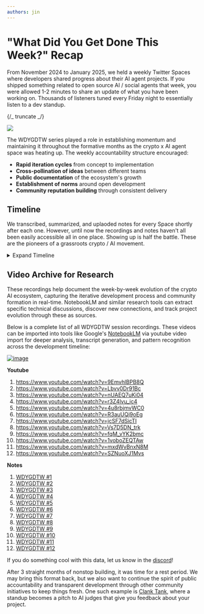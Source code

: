 ```yaml
---
authors: jin
---
```


# "What Did You Get Done This Week?" Recap

From November 2024 to January 2025, we held a weekly Twitter Spaces where developers shared progress about their AI agent projects. If you shipped something related to open source AI / social agents that week, you were allowed 1-2 minutes to share an update of what you have been working on. Thousands of listeners tuned every Friday night to essentially listen to a dev standup.

{/_ truncate _/}

![](https://pbs.twimg.com/media/Fd2lvapVsAAFvsG.jpg)

The WDYGDTW series played a role in establishing momentum and maintaining it throughout the formative months as the crypto x AI agent space was heating up. The weekly accountability structure encouraged:

- **Rapid iteration cycles** from concept to implementation
- **Cross-pollination of ideas** between different teams
- **Public documentation** of the ecosystem's growth
- **Establishment of norms** around open development
- **Community reputation building** through consistent delivery

## Timeline

We transcribed, summarized, and uplaoded notes for every Space shortly after each one. However, until now the recordings and notes haven't all been easily accessible all in one place. Showing up is half the battle. These are the pioneers of a grassroots crypto / AI movement.

<details>
<summary>Expand Timeline</summary>
```
- Nov 15, 2024
- 1: Social Agents / Advancing towards AGI
    - Logan, Kyle (Raid Guild), Glue, Ropey, Loaf, Odilitime, SomewheresHe, Robin, IQ6900, Marvin, Dot, JW, Neo, Bloom, Reality Spiral, Jen, OFI, Butoshi, Doc (Geon Reborn), HCP, Garrett, Lady Liberty, BoyaLockser, Amy, Griffin, Frank (Heurist), Shaw, Tim
    - Trust Marketplace, EVM wallet integration, Ducky AI client, Telegram fixes, Starknet wallet plugin, Sentience media generation, God's Fun, TEEs, Streamer platform, Decentralized AI cloud, Twitter client PR, Documentation, Satoshi AI memory system, Echo Chambers, Agent designs, Deep Writer, Music agent project, Psychic AI, Heurist API integration
        - https://www.youtube.com/watch?v=9EmvhlBPB8Q
- Nov 22, 2024
- 2: 3500 people tuning in to AI agent devs
    - Reality Spiral, Boyaloxer, Spaceodili, Yodamaster726, Wiki, Hashwarlock, KyleSt4rgarden, Nasdao_, Evepredict, ByornOeste, Empyrealdev, SkotiVi, YoungBalla1000x, SOL_CryptoGamer, Angelocass, DAOJonesPumpAI, RodrigoSotoAlt, CottenIO, HDPbilly, IQ6900, frankdegods, jamesyoung, 0xglu, chrislatorres, shannonNullCode, robotsreview, bcsmithx, JustJamieJoyce, yikesawjeez, HowieDuhzit, xrpublisher, BV_Bloom1, nftRanch, 019ec6e2, jacobmtucker, CurtisLaird5, unl__cky, Rowdymode, mitchcastanet, GoatOfGamblers, JohnNaulty, mayanicks0x, wakesync, TrenchBuddy, rakshitaphilip, MbBrainz, Hawkeye_Picks, Shaw, dankvr
    - GitHub integration, emotional plugin for agents, Reddit-based AI agent, Token Gods project, Coinbase plugin, AI agent streaming platform, DuckAI client, Hustle and Flow State, image generation prompts, Oasis agent simulation, Sentientopia, Eliza as "real girl", D-Gen Spartan revival, LaunchRate AI16DAO, Satoshi AI characters, MUSE DAO CEO, music-creating agent, livestreaming in 3D, log rotation tool, Earth Poker AI game, healthcare app, FXN swarm, Trust Marketplace, Eliza style guidelines, NFT project AI CEO, finance and entertainment projects, Twitter client with Vision AI
        - https://www.youtube.com/watch?v=Lbvv0Dr91Bc
- Nov 29, 2024
- 3: Community Building
    - Jin, Stargarden, Boya, Reality Spiral, W3Tester, HashWarlock, Soto, Mitch, Nick Parallel, Beige, Robin, Eve, Oguz, Swarm, RektDin, Roperito, Lothbrok, Clark Riswold, Tim, Spaceodili, Hawkeye, EA, FilteredThought, Yikes, Alain, Glue, Maximilian, Danny, Shaw, YoungJazzeth, Sergio
    - Self-sustaining AI DAOs, IRC connector, Dark Sun project, Binary solar system, 3D environments, BlockRat AI, Apollo health agent, data grading, Eliza interface, AI hosting platform, Rogue Agent podcast, "Life Engine", AI for logistics, Positivity AI, Eliza's World, Scriptoshi on Bitcoin, Marble auctions, Twitter integration, Web3 research, multi-agent system for code, quantum randomness, agent show marketing
        - https://www.youtube.com/watch?v=nUAEQ7uKi04
- Dec 6, 2024
- 4: Communications, Updates and Accountability
    - Shaw, Ropirito, Liam Zebedee, LordOfAFew, Robin, Reality Spiral, Ico, Glue, Shannon NullCode, JW, Guha, Frago, Yeshua God, AvaDoesAI, Spaceodili, Bloom, Joven, Satoshi_AI_Live, Simeon Fluck, NavarroCol, BeigeGrape, Andrew Miller, Johnny, Collins, Baron, Anthony, Wit, Ophi, Colin, Ranch, Oguz, Issy, Nick, Dr. K, BallerHash, Tim
    - Twitter & TikTok capabilities, Average French AI agent, Eliza framework improvements, Token Gods launch, Coinbase plugin, AI agent streaming platform, DuckAI client, knowledge graph system, LLM image prompts, Oasis simulation project, agent network connector, Sentientopia digital nation, Eliza as "real girl" concept, D-Gen Spartan revival, tokenomics, LaunchRate AI16DAO, small town AI characters, MUSE AI CEO, music-creating agent, market data livestreaming, log rotation security tool, Earth Poker AI game, crypto assistant, healthcare app, FXN swarm, Trust Marketplace, style guidelines, Tweek Labs AI CEO, finance projects, Baba Cat project, animation, KWAI network controller
        - https://www.youtube.com/watch?v=r3Z4lvu_ic4
- Dec 13, 2024
- 5: Building the Future
    - shawmakesmagic, xsubtropic, CottenIO, HDPbilly, IQ6900, frankdegods, jamesyoung, 0xglu, chrislatorres, reality_spiral, robotsreview, shannonNullCode, bcsmithx, boyaloxer, JustJamieJoyce, yikesawjeez, RodrigoSotoAlt, HowieDuhzit, xrpublisher, BV_Bloom1, nftRanch, 019ec6e2, jacobmtucker, CurtisLaird5, unl__cky, Rowdymode, mitchcastanet, GoatOfGamblers, JohnNaulty, mayanicks0x, wakesync, TrenchBuddy, rakshitaphilip, MbBrainz, Hawkeye_Picks, dankvr
    - Redux project, DaVinci AI, AI Summit recap, "Sploot" agent, on-chain ASCII art, character sheet tweaks, AI agent starter kit, agent swarms, Eliza.gg documentation, GitHub integration, Story Protocol plugin, Emblem Vault, Agent Tank, Plugin Feel for emotions, research AI agents, Discord bot, Metaplex NFTs, character generator, XR Publisher 3D network, 3D agent interactions, trading bot, Mimetic platform, agent transaction protocol, C-Studio interface, Escapism art generation, interactive streaming, binary star research, prediction market, SWE contributions, Axie AI KOL agent, Eliza Wakes Up, AWS templates, Brunette token, menu recommendations, storytelling bot
        - https://www.youtube.com/watch?v=4u8rbjmvWC0
- Dec 20, 2024
- 6: Hackathons, Frameworks, and the Race to Ship
    - dankvr, shawmakesmagic, IQ6900, spaceodili, bcsmithx, 0xBuildInPublic, jamesyoung, yikesawjeez, evepredict, yashhsm, TheLDAIntern, _0xaryan, CogAccSOL, reality_spiral, HDPbilly, CheddarQueso3D, ineedtendies, marvin_tong, BV_Bloom1, RealJonahBlake, DustinStockton, dylanpaulwhite, chrislatorres, 0xnavkumar, Hawkeye_Picks, lostgirldev, HowieDuhzit, boyaloxer, nizhanxi, ropirito, gigawidearray, GoatOfGamblers, shakkernerd, triadfi, MoondogFeed, wakesync, Moonbear, PoodonkAI, ViralMindAI, FilteredThought, _AnonDev, get_palet, MurrLincoln, socrates1024, IGLIVISION, dooly_dev, codergf_xyz, Ru7Longcrypto, sunosuporno, Signalman23, swarmnode, svabhishek, elohprojects, deltavius
    - Solana blockchain data service, GitHub PR merging, Agent Tank viral video, security auditing, AI agent hackathon, Matrix bridge, trading bot draft, Solana Agent Kit, market insights agent, website launch, GitHub client, tone control in agents, WSL setup guide, WordPress client, self-sustaining AI ecosystem, payment processing, 3D rigging, health agents, Sober Rover companion, Eliza.gg Q&A platform, Bitcoin runes project, Santa Pimp Claus token, SolEng agent, character generator updates, boredom tracking, Asia trip organizing, AWS hosting, Reddit plugin, prediction market for memecoins, Redis caching, AI personality agents, social media to meme coins, persistent memory, vvaifu agent, AI hive mind, decentralized training platform, auto-trading agent, "Mizuki" AI model, open context protocol, AgentKit updates, TEE login system, game framework study, AGI matching platform, one-click chatbot deployment
        - https://www.youtube.com/watch?v=R3auUQj9oEg
- Dec 27, 2024
- 7: Agentic Documentation and GitHub Integration
    - ai16zdao, shawmakesmagic, spaceodili, 0xBuildingPublic, Im_zo_eth, IQ6900_, FilteredThought, yeahimomar, affaanmustafa, KyleSt4rgarden, SYMBiEX, codergf_xyz, GoatOfGamblers, SuperfruitsAi, hashwarlock, allenharper, witconomist, triadfi, human_for_now, reality_spiral, lordOfAFew, chrislatorres, evepredict, lostgirldev, r4dicalcentrism, 0xblacksun, tmoindustries, wakesync, sunosuporno, unl__cky, hotpot_intern, TrenchBuddy, Signalman23, thelotioncoin, anshikag85, Doc_strange1, dankvr
    - Hyperfy multi-agent integration, agentic JS documentation, on-chain agent "Q", data storage cost reduction, trading system with TrustDB, Minecraft AI villagers, streaming coding sessions, Solana AI hackathon, character creation tool, Web app staging, prediction market, web3 security agents, Spore agent swarm, "Shaw" character file, Trust marketplace white paper, prediction market analyst, search engine for dev videos, GitHub adapter, recursive self-improvement, generative agents for on-chain games, V2 development meetings, travel influencer agent, PR review agents, SoulScript for agent personalities, digital archaeologist agent, climate/nature focused ERC6551 agents, Eliza Wakes Up web app, DeFi agent, autonomous audio/song generation, TikTok memecoin hunter, wallet tracking visualization, voice AI for Twitter Spaces, integrating AI into existing projects, AI/AWS newsletter, TikTok integration
        - https://www.youtube.com/watch?v=jcSF7dSicTI
- Jan 3, 2025
- 8: From DeFi to Social Media
    - ai16zdao, shawmakesmagic, astridhpilla, lostgirldev, spaceodili, 0xBuildInPublic, youfadedwealth, nftRanch, SYMBiEX, SuperfruitsAi, TimshelXYZ, chrislatorres, AIFlow_ML, jamesyoung, deadlock_1991, yeahimomar, human_for_now, lordasado, RodrigoSotoAlt, HDPbilly, GoatOfGamblers, Titan_Node, KyleSt4rgarden, unl__cky, CheddarQueso3D, sunosuporno, tmoindustries, Sawyer_APRO, wakesync, Ru7Longcrypto, marko_post, NEETOCRACY, HefAiGent, reality_spiral, witconomist, triadfi, Rowdymode, MaushishYadav, chaininsured, godfreymeyer, thelotioncoin, codergf_xyz, IGLIVISION, EledraNguyen, GnonOnSolana, Satoshi_BTCFi, swarmnode, memeillionaire, krauscrypto, usebuildfun, affaanmustafa, O_on_X, AITATsol, xiao_zcloak, Protocol_Blend, yq_acc, akshayynft, BenjiStackzzz, 0xBuns, aiquantfun
    - Miku chatbot relaunch, Selene growth & PR review, Eliza framework fixes, voice features, plugin isolation, Audits agent documentation, PP coin automated trading, framework integration, DeepSeek model provider, Dragon Fruit AI launch, Meetup Fund platform, Eliza partnerships, knowledge graph for repos, verifiable inference system, Alice AI fund management, Pixocracy AI village management, form fill infrastructure, Smol World agent reasoning, Bosu memory management, Twitter client reflection loop, Goat Arena prediction market, LivePeer inference endpoints, Solana token staking, media generation improvements, agent documentation, DeFi assistant waitlist, region swarm voice integration, BNB chain integration, Netflix & chill extension, dating coach AI agent, Mars' first digital citizen, Army of Indians DAO, ERC 314 technology integration, GitHub client for scrum planning, Marketplace of Trust white paper, AI personality expansion, Twin Tone beta testing, yield optimizing agent, insurance broker agent, 3D news show avatars, AI agents for social channels, Haruka Twitter bot, NFT marketplace on Superchain, Square Fun AI analytics, Echo Chambers v2.3, Swarm Node growth, token integration, voice cloning mobile app, no-code AI agent builder, project scaling strategies, AI agent unsuspension techniques, global trade analysis, crypto payment functionality, DeFi protocol user experience
        - https://www.youtube.com/watch?v=Vs7D5DN_trk
- Jan 10, 2025
- 9: AI Agents to DePIN
    - ai16zdao, spaceodili, 0xBuildInPublic, yeahimomar, unl__cky, CheddarQueso3D, lostgirldev, ohhshiny, SYMBiEX, nftRanch, HDPbilly, zerokn0wledge_, KingBootoshi, calintje, hashwarlock, MattPRD, dreygo_, 0xShiroe, lostboydev, brownsvgar, human_for_now, aiagentpepe, sea_of_zhou, tito_cda, thelotioncoin, chineseremilio, _cjft, dino2deno, AIFlow_ML, tmoindustries, astridhpilla, marvin_tong, yikesawjeez, djsamforever, KyleSt4rgarden, ProfRizzAI, vargs_g, KarimaDigital, Amiewitheliza, reality_spiral, wenkafka, slmsolcto, AaronErickson, GoatOfGamblers, c0mput3rxz, wakesync, aiquantfun, sunosuporno, ongo_ai, y7_y00ts, xiao_zcloak, ViralMindAI, Artstridee, bryanjmonterrey, O_on_X, svabhishek, CottenIO, hotpot_intern, TimshelXYZ, shawmakesmagic, dankvr
    - Database and memory systems, documentation enhancements, Pixocracy Launchpad, image and music generation, AI in education, Aora project, hackathon judging, troll bot agent, TEE exploration, Discord deployment, DeFi agent swarm, summary kernel experiment, on-chain swaps, cross-VM bridging, Feather agent framework, Orca liquidity provisioning, Oracle agent on Sporephone, research paper auditing, market-making platform, GigaBread jailbreak testing, Solimp realism enhancement, Eliza texting buddy, automatic data collection, DePIN plugin for real-world data, Dark Sun digital investigator, platform front-end implementation, AI model Zion, AWS dockerization, multi-wallet volume bot, Akash plugin development, insurance app for natural capital, CES meetings and partnerships, TEE Cloud onboarding, Eliza PR merging system, Shogun plugin contributions, token staking documentation, Riz.ai entertainment platform, Zero-G storage plugin, dating coach AI, ecosystem integration, prompt logging system, wallet natural language commands, time series modeling for hurricanes, Goat Arena platform, token selector plugin, "simp to earn" feature, AI quant launchpad, Midas project wallet infrastructure, Ongo art critic expansion, Utes sports analytics, TikTok wallet integration, Minecraft tournament infrastructure, trading dashboard with social features, X account suspension workarounds, RAP framework development, image generation training, ZoroX TikTok coin hunter
        - https://www.youtube.com/watch?v=fqM_vYK2bmc
- Jan 17, 2025
- 10: From Digital to Physical
    - ai16zdao, shawmakesmagic, JustinMoonAI, AntiRugAgent, rckprtr, dreygo_, Audix_hq, coordinape, lostgirldev, AIFlow_ML, astridhpilla, thelotioncoin, RodrigoSotoAlt, berliangor, unl__cky, xiao_zcloak, 0xnavkumar, GoatOfGamblers, Amiewitheliza, 0xVEER, BuzzyCrypto_, SYMBiEX, w1kke, luki_notlowkey, AgentTextdotfun, yikesawjeez, ByornOeste, Nasdao_, elizawakesup, dankvr, sypherlit
    -  Eliza V2 development, inventory system, CLI, Tron integration, rug pull prevention, Discover AI community management, Kyra AI market-making, smart contract visuals, Farcaster community rewards, website and terminal development, PR agent for ElizaOS, voice and VRM development, API connections, persistent memory system, SQLite rewriting in Rust, Telegram launch, "Approve Agents" model for wallets, verifiable TEE Network, Telegram mini apps, internal team calls, ETH Denver AI program, autonomous trader and music releases, web search in agents, devotion program staking, on-chain data plugin, DePIN network for SMS, CICD improvements, conspiracy theory thesis, DeFi validator personality, Eliza's robot body, Degen Spartan AI trading, Void AI cross-chain mixer
    - https://www.youtube.com/watch?v=1voboZEQTAw
- Jan 24, 2025
- 11: AI Agents Level Up
    - ai16zdao, SYMBiEX, astridhpilla, davidlsneider, dreygo_, GoatOfGamblers, unl__cky, thelotioncoin, Amiewitheliza, lostboydev, lostgirldev, AIFlow_ML, _AnonDev, damascoai, ITzMiZzle, MementsOfficial, immanencer, MrMinter_eth, FilteredThought, AgienceAI, BotOrNot42, itsmetamike, sea_of_zhou, TimshelXYZ, wakesync, reality_spiral, ai16zdao, yikesawjeez
    - DeepSeek R1 integration, Fleek partnership, Lit Protocol Agent Wallet Kit, Ninja Terminal market making, GoToArena Telegram bot, X image generation, agent platform MVP, Trust Marketplace paper, Telegram mod functionality, Solenguration B2B terminal, Hyperbolic agent tracking, cybersecurity ecosystem, AI security framework, Kiyomi AI voice and music, SQL Agents library, AI agent swarms with D&D stats, agent business logic, Suno/Udio plugin, open source agent platform token, Vice agent content creation, Hyperfy tests, Quicksilver prediction framework, Eliza email scheduling, Simp2Earn tokenomics, GitHub UI relationship module, improved news aggregator, ElizaOS CICD improvements
        - https://www.youtube.com/watch?v=mxdWvBnxN8M
- Jan 31, 2025
- 12: ElizaOS 0.1.9 Launch
    - ai16zdao, shawmakesmagic, astridhpilla, lostgirldev, xrpublisher, lostboydev, spaceodili, SYMBiEX, yikesawjeez, Amiewitheliza, 0xrhota, ai16zdao, wakesync, AIFlow_ML, Signalman23, Rowdymode, MementsOfficial, elizawakesup, reality_spiral, tmoindustries, w1kke, shawmakesmagic
    - DUNA Framework for DAOs, Miku updates (MetaHuman, ETHDenver), SolEng Terminal launch, Pixel memory system with backups, SolImp Telegram mod platform, ElizaOS v0.1.9 release with plugin registry, website rework with 3D models, ecosystem updates (tokenomics, self-hosting), HyperPoly plugin and marketplace integration, Degen Spartan trading enhancements, Block Tank show format, Eliza voice device development, Backpack plugin and typing fixes, voice agent model fine-tuning, Gods Unchained tokenomics, AI database interaction library, voice demo with improved latency, Coinbase grant and trading on Base, insurance agents for nature and biodiversity, Gods Unchained plugins and Devotion program
        - https://www.youtube.com/watch?v=SZNuoXJ1Mvs
```
</details>

## Video Archive for Research

These recordings help document the week-by-week evolution of the crypto AI ecosystem, capturing the iterative development process and community formation in real-time. NotebookLM and similar research tools can extract specific technical discussions, discover new connections, and track project evolution through these as sources.

Below is a complete list of all WDYGDTW session recordings. These videos can be imported into tools like Google's [NotebookLM](https://notebooklm.google.com/) via youtube video import for deeper analysis, transcript generation, and pattern recognition across the development timeline:

[![image](/blog/notebooklm.jpg)](https://notebooklm.google.com/)

**Youtube**

1. https://www.youtube.com/watch?v=9EmvhlBPB8Q
2. https://www.youtube.com/watch?v=Lbvv0Dr91Bc
3. https://www.youtube.com/watch?v=nUAEQ7uKi04
4. https://www.youtube.com/watch?v=r3Z4lvu_ic4
5. https://www.youtube.com/watch?v=4u8rbjmvWC0
6. https://www.youtube.com/watch?v=R3auUQj9oEg
7. https://www.youtube.com/watch?v=jcSF7dSicTI
8. https://www.youtube.com/watch?v=Vs7D5DN_trk
9. https://www.youtube.com/watch?v=fqM_vYK2bmc
10. https://www.youtube.com/watch?v=1voboZEQTAw
11. https://www.youtube.com/watch?v=mxdWvBnxN8M
12. https://www.youtube.com/watch?v=SZNuoXJ1Mvs

**Notes**

1. [WDYGDTW #1](/community/streams/11-2024/2024-11-15)
2. [WDYGDTW #2](/community/streams/11-2024/2024-11-22)
3. [WDYGDTW #3](/community/streams/11-2024/2024-11-29)
4. [WDYGDTW #4](/community/streams/12-2024/2024-12-06)
5. [WDYGDTW #5](/community/streams/12-2024/2024-12-13)
6. [WDYGDTW #6](/community/streams/12-2024/2024-12-20)
7. [WDYGDTW #7](/community/streams/12-2024/2024-12-27)
8. [WDYGDTW #8](/community/streams/01-2025/2025-01-03)
9. [WDYGDTW #9](/community/streams/01-2025/2025-01-10)
10. [WDYGDTW #10](/community/streams/01-2025/2025-01-17)
11. [WDYGDTW #11](/community/streams/01-2025/2025-01-24)
12. [WDYGDTW #12](/community/streams/01-2025/2025-01-31)

If you do something cool with this data, let us know in the [discord](discord.gg/ai16z)!

After 3 straight months of nonstop building, it was time for a rest period. We may bring this format back, but we also want to continue the spirit of public accountability and transparent development through other community initiatives to keep things fresh. One such example is [Clank Tank](https://m3org.com/tv), where a standup becomes a pitch to AI judges that give you feedback about your project.
